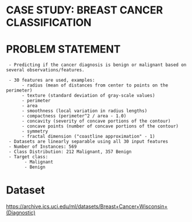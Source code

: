 # CASE STUDY: BREAST CANCER CLASSIFICATION
 
# PROBLEM STATEMENT 
     - Predicting if the cancer diagnosis is benign or malignant based on several observations/features.
     
     - 30 features are used, examples:
          - radius (mean of distances from center to points on the perimeter)
          - texture (standard deviation of gray-scale values)
          - perimeter
          - area
          - smoothness (local variation in radius lengths)
          - compactness (perimeter^2 / area - 1.0)
          - concavity (severity of concave portions of the contour)
          - concave points (number of concave portions of the contour)
          - symmetry 
          - fractal dimension ("coastline approximation" - 1)
     - Datasets are linearly separable using all 30 input features
     - Number of Instances: 569
     - Class Distribution: 212 Malignant, 357 Benign
     - Target class:
           - Malignant
           - Benign
 
 # Dataset 
 https://archive.ics.uci.edu/ml/datasets/Breast+Cancer+Wisconsin+(Diagnostic)
